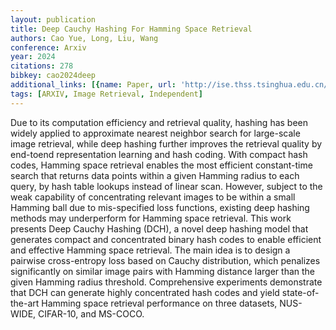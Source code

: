 ```yaml
---
layout: publication
title: Deep Cauchy Hashing For Hamming Space Retrieval
authors: Cao Yue, Long, Liu, Wang
conference: Arxiv
year: 2024
citations: 278
bibkey: cao2024deep
additional_links: [{name: Paper, url: 'http://ise.thss.tsinghua.edu.cn/~mlong/doc/deep-cauchy-hashing-cvpr18.pdf'}]
tags: [ARXIV, Image Retrieval, Independent]
---
```

Due to its computation efficiency and retrieval quality,
hashing has been widely applied to approximate nearest
neighbor search for large-scale image retrieval, while deep
hashing further improves the retrieval quality by end-toend representation learning and hash coding. With compact
hash codes, Hamming space retrieval enables the most efficient constant-time search that returns data points within a
given Hamming radius to each query, by hash table lookups
instead of linear scan. However, subject to the weak capability of concentrating relevant images to be within a small
Hamming ball due to mis-specified loss functions, existing deep hashing methods may underperform for Hamming
space retrieval.  This work presents Deep Cauchy Hashing
(DCH), a novel deep hashing model that generates compact
and concentrated binary hash codes to enable efficient and
effective Hamming space retrieval. The main idea is to design a pairwise cross-entropy loss based on Cauchy distribution, which penalizes significantly on similar image pairs
with Hamming distance larger than the given Hamming radius threshold. Comprehensive experiments demonstrate
that DCH can generate highly concentrated hash codes and
yield state-of-the-art Hamming space retrieval performance
on three datasets, NUS-WIDE, CIFAR-10, and MS-COCO.